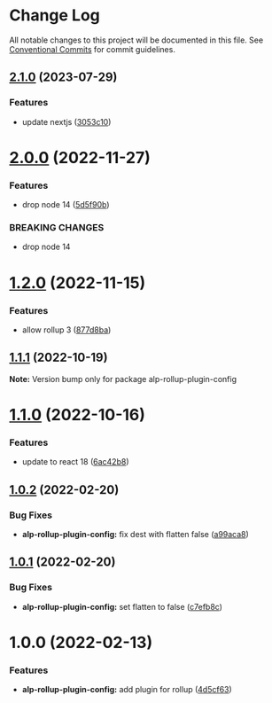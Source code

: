 # Change Log

All notable changes to this project will be documented in this file.
See [Conventional Commits](https://conventionalcommits.org) for commit guidelines.

## [2.1.0](https://github.com/christophehurpeau/alp/compare/alp-rollup-plugin-config@2.0.0...alp-rollup-plugin-config@2.1.0) (2023-07-29)


### Features

* update nextjs ([3053c10](https://github.com/christophehurpeau/alp/commit/3053c1099f90b9474f1c3c333f204cffc7ba3346))



# [2.0.0](https://github.com/christophehurpeau/alp/compare/alp-rollup-plugin-config@1.2.0...alp-rollup-plugin-config@2.0.0) (2022-11-27)


### Features

* drop node 14 ([5d5f90b](https://github.com/christophehurpeau/alp/commit/5d5f90b09d8532278aba75a97f10ea90bbb27919))


### BREAKING CHANGES

* drop node 14





# [1.2.0](https://github.com/christophehurpeau/alp/compare/alp-rollup-plugin-config@1.1.1...alp-rollup-plugin-config@1.2.0) (2022-11-15)


### Features

* allow rollup 3 ([877d8ba](https://github.com/christophehurpeau/alp/commit/877d8ba4afdf80276d8a340bf244cac7dbfd4f72))





## [1.1.1](https://github.com/christophehurpeau/alp/compare/alp-rollup-plugin-config@1.1.0...alp-rollup-plugin-config@1.1.1) (2022-10-19)

**Note:** Version bump only for package alp-rollup-plugin-config





# [1.1.0](https://github.com/christophehurpeau/alp/compare/alp-rollup-plugin-config@1.0.2...alp-rollup-plugin-config@1.1.0) (2022-10-16)


### Features

* update to react 18 ([6ac42b8](https://github.com/christophehurpeau/alp/commit/6ac42b84b80bf76853773f3b93819666684327d1))





## [1.0.2](https://github.com/christophehurpeau/alp/compare/alp-rollup-plugin-config@1.0.1...alp-rollup-plugin-config@1.0.2) (2022-02-20)


### Bug Fixes

* **alp-rollup-plugin-config:** fix dest with flatten false ([a99aca8](https://github.com/christophehurpeau/alp/commit/a99aca84a4dfb706fcf55820964115e63f077efb))





## [1.0.1](https://github.com/christophehurpeau/alp/compare/alp-rollup-plugin-config@1.0.0...alp-rollup-plugin-config@1.0.1) (2022-02-20)


### Bug Fixes

* **alp-rollup-plugin-config:** set flatten to false ([c7efb8c](https://github.com/christophehurpeau/alp/commit/c7efb8ce0f6453af0e9021abc32669df4dbfe87b))





# 1.0.0 (2022-02-13)


### Features

* **alp-rollup-plugin-config:** add plugin for rollup ([4d5cf63](https://github.com/christophehurpeau/alp/commit/4d5cf63af487f05e99651d6bc8959296e3cfe41e))
